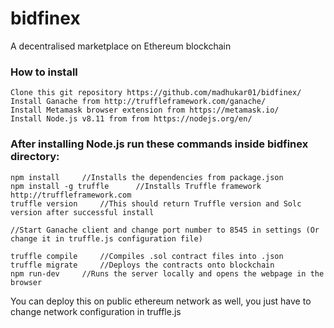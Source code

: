 # bidfinex
A decentralised marketplace on Ethereum blockchain

### How to install
    Clone this git repository https://github.com/madhukar01/bidfinex/
    Install Ganache from http://truffleframework.com/ganache/
    Install Metamask browser extension from https://metamask.io/
    Install Node.js v8.11 from from https://nodejs.org/en/

### After installing Node.js run these commands inside bidfinex directory:

    npm install     //Installs the dependencies from package.json
    npm install -g truffle      //Installs Truffle framework http://truffleframework.com
    truffle version     //This should return Truffle version and Solc version after successful install

    //Start Ganache client and change port number to 8545 in settings (Or change it in truffle.js configuration file)

    truffle compile     //Compiles .sol contract files into .json 
    truffle migrate     //Deploys the contracts onto blockchain
    npm run-dev     //Runs the server locally and opens the webpage in the browser

You can deploy this on public ethereum network as well, you just have to change network configuration in truffle.js 